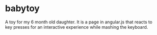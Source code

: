# babytoy
A toy for my 6 month old daughter. It is a page in angular.js that reacts to key presses for an interactive experience while mashing the keyboard.
